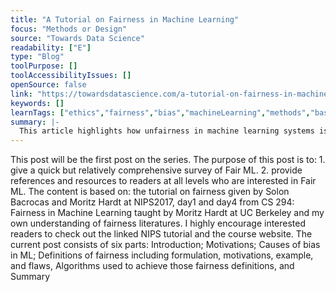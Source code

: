 ```yaml
---
title: "A Tutorial on Fairness in Machine Learning"
focus: "Methods or Design"
source: "Towards Data Science"
readability: ["E"]
type: "Blog"
toolPurpose: []
toolAccessibilityIssues: []
openSource: false
link: "https://towardsdatascience.com/a-tutorial-on-fairness-in-machine-learning-3ff8ba1040cb"
keywords: []
learnTags: ["ethics","fairness","bias","machineLearning","methods","basicAI","inclusivePractice"]
summary: |-
  This article highlights how unfairness in machine learning systems is mainly due to human bias existing in the training data.
---
```

This post will be the first post on the series. The purpose of this post is to: 1. give a quick but relatively comprehensive survey of Fair ML. 2. provide references and resources to readers at all levels who are interested in Fair ML. The content is based on: the tutorial on fairness given by Solon Bacrocas and Moritz Hardt at NIPS2017, day1 and day4 from CS 294: Fairness in Machine Learning taught by Moritz Hardt at UC Berkeley and my own understanding of fairness literatures. I highly encourage interested readers to check out the linked NIPS tutorial and the course website. The current post consists of six parts: Introduction; Motivations; Causes of bias in ML; Definitions of fairness including formulation, motivations, example, and flaws, Algorithms used to achieve those fairness definitions, and Summary
